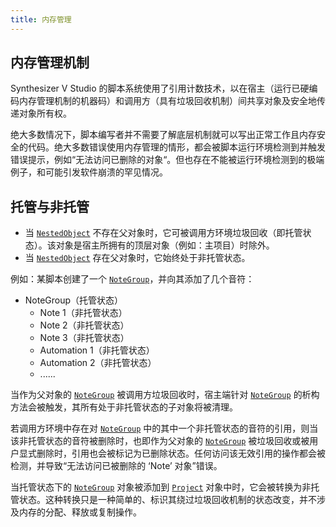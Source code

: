 ```yaml
---
title: 内存管理
---
```


## 内存管理机制

Synthesizer V Studio 的脚本系统使用了引用计数技术，以在宿主（运行已硬编码内存管理机制的机器码）和调用方（具有垃圾回收机制）间共享对象及安全地传递对象所有权。

绝大多数情况下，脚本编写者并不需要了解底层机制就可以写出正常工作且内存安全的代码。绝大多数错误使用内存管理的情形，都会被脚本运行环境检测到并触发错误提示，例如“无法访问已删除的对象“。但也存在不能被运行环境检测到的极端例子，和可能引发软件崩溃的罕见情况。

## 托管与非托管

* 当 [`NestedObject`](../classes/nested_object.md) 不存在父对象时，它可被调用方环境垃圾回收（即托管状态）。该对象是宿主所拥有的顶层对象（例如：主项目）时除外。
* 当 [`NestedObject`](../classes/nested_object.md) 存在父对象时，它始终处于非托管状态。

例如：某脚本创建了一个 [`NoteGroup`](../classes/note_group.md)，并向其添加了几个音符：

* NoteGroup（托管状态）
    * Note 1（非托管状态）
    * Note 2（非托管状态）
    * Note 3（非托管状态）
    * Automation 1（非托管状态）
    * Automation 2（非托管状态）
    * ......

当作为父对象的 [`NoteGroup`](../classes/note_group.md) 被调用方垃圾回收时，宿主端针对 [`NoteGroup`](../classes/note_group.md) 的析构方法会被触发，其所有处于非托管状态的子对象将被清理。

若调用方环境中存在对 [`NoteGroup`](../classes/note_group.md) 中的其中一个非托管状态的音符的引用，则当该非托管状态的音符被删除时，也即作为父对象的 [`NoteGroup`](../classes/note_group.md) 被垃圾回收或被用户显式删除时，引用也会被标记为已删除状态。任何访问该无效引用的操作都会被检测，并导致“无法访问已被删除的 ‘Note’ 对象”错误。

当托管状态下的 [`NoteGroup`](../classes/note_group.md) 对象被添加到 [`Project`](../classes/project.md) 对象中时，它会被转换为非托管状态。这种转换只是一种简单的、标识其绕过垃圾回收机制的状态改变，并不涉及内存的分配、释放或复制操作。